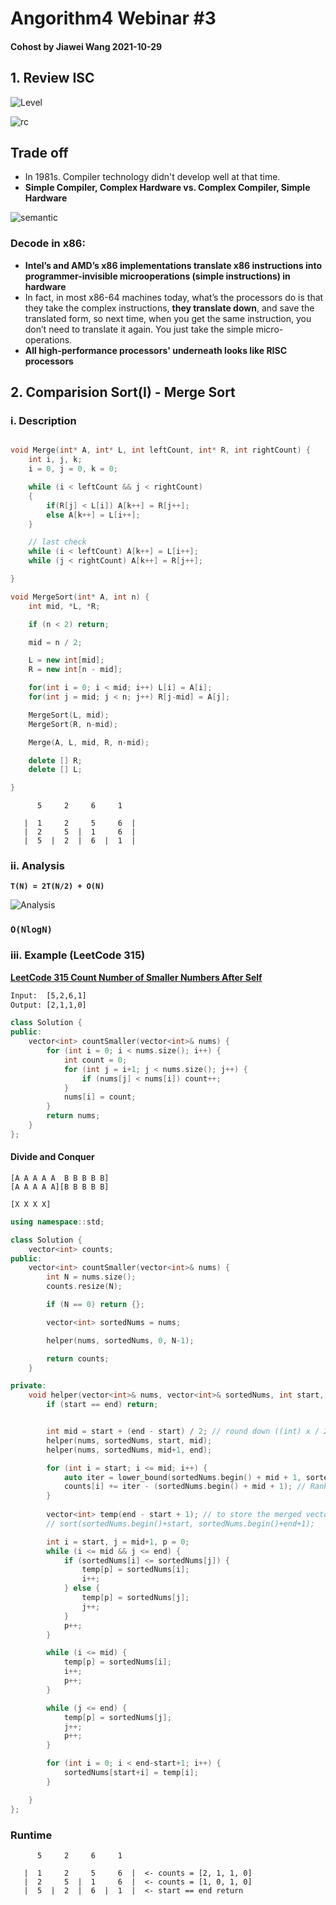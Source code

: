 # Angorithm4 Webinar #3

#### Cohost by Jiawei Wang 2021-10-29

## 1. Review ISC

![Level](Sources/Level.png)

![rc](Sources/rc.png)

## Trade off
* In 1981s. Compiler technology didn't develop well at that time.
* **Simple Compiler, Complex Hardware vs. Complex Compiler, Simple Hardware**

![semantic](Sources/semantic.png)
### Decode in x86:
* **Intel’s and AMD’s x86 implementations translate x86 instructions into programmer-invisible microoperations (simple instructions) in hardware**
* In fact, in most x86-64 machines today, what’s the processors do is that they take the complex instructions, **they translate down**, and save the translated form, so next time, when you get the same instruction, you don’t need to translate it again. You just take the simple micro-operations.
* **All high-performance processors' underneath looks like RISC processors**


## 2. Comparision Sort(I) - Merge Sort

### i. Description
```cpp

void Merge(int* A, int* L, int leftCount, int* R, int rightCount) {
    int i, j, k;
    i = 0, j = 0, k = 0;

    while (i < leftCount && j < rightCount)
    {
        if(R[j] < L[i]) A[k++] = R[j++];
        else A[k++] = L[i++];
    }

    // last check
    while (i < leftCount) A[k++] = L[i++];
    while (j < rightCount) A[k++] = R[j++];

}

void MergeSort(int* A, int n) {
    int mid, *L, *R;

    if (n < 2) return;

    mid = n / 2;

    L = new int[mid];
    R = new int[n - mid];

    for(int i = 0; i < mid; i++) L[i] = A[i];
    for(int j = mid; j < n; j++) R[j-mid] = A[j];

    MergeSort(L, mid);
    MergeSort(R, n-mid);

    Merge(A, L, mid, R, n-mid);

    delete [] R;
    delete [] L;

}

```

```
      5     2     6     1

   |  1     2     5     6  |     
   |  2     5  |  1     6  |
   |  5  |  2  |  6  |  1  |

```

### ii. Analysis
**`T(N) = 2T(N/2) + O(N)`**

![Analysis](Sources/Analysis.png)

### **`O(NlogN)`** 

### iii. Example (LeetCode 315)

**[LeetCode 315 Count Number of Smaller Numbers After Self](https://leetcode.com/problems/count-of-smaller-numbers-after-self/)**

```txt
Input:  [5,2,6,1]
Output: [2,1,1,0]
```

```cpp
class Solution {
public:
    vector<int> countSmaller(vector<int>& nums) {
        for (int i = 0; i < nums.size(); i++) {
            int count = 0;
            for (int j = i+1; j < nums.size(); j++) {
                if (nums[j] < nums[i]) count++;
            }
            nums[i] = count;
        }
        return nums;
    }
};

```
#### Divide and Conquer
```
[A A A A A  B B B B B]
[A A A A A][B B B B B]
```


```
[X X X X]
```

 
```cpp
using namespace::std;

class Solution {
    vector<int> counts;
public:
    vector<int> countSmaller(vector<int>& nums) {
        int N = nums.size();
        counts.resize(N);

        if (N == 0) return {};

        vector<int> sortedNums = nums;

        helper(nums, sortedNums, 0, N-1);

        return counts;
    }

private: 
    void helper(vector<int>& nums, vector<int>& sortedNums, int start, int end) {
        if (start == end) return;


        int mid = start + (end - start) / 2; // round down ((int) x / 2 <= (float) x / 2)
        helper(nums, sortedNums, start, mid);
        helper(nums, sortedNums, mid+1, end);

        for (int i = start; i <= mid; i++) {
            auto iter = lower_bound(sortedNums.begin() + mid + 1, sortedNums.begin() + end + 1, nums[i]); // [mid+1, end+1)
            counts[i] += iter - (sortedNums.begin() + mid + 1); // Ranking in [mid+1, end]
        }
        
        vector<int> temp(end - start + 1); // to store the merged vector from start to end
        // sort(sortedNums.begin()+start, sortedNums.begin()+end+1);

        int i = start, j = mid+1, p = 0;
        while (i <= mid && j <= end) {
            if (sortedNums[i] <= sortedNums[j]) {
                temp[p] = sortedNums[i];
                i++;
            } else {
                temp[p] = sortedNums[j];
                j++;
            }
            p++;
        }

        while (i <= mid) {
            temp[p] = sortedNums[i];
            i++;
            p++;
        }

        while (j <= end) {
            temp[p] = sortedNums[j];
            j++;
            p++;
        }

        for (int i = 0; i < end-start+1; i++) {
            sortedNums[start+i] = temp[i];
        }

    }
};
```

### Runtime

```
      5     2     6     1

   |  1     2     5     6  |  <- counts = [2, 1, 1, 0]
   |  2     5  |  1     6  |  <- counts = [1, 0, 1, 0]
   |  5  |  2  |  6  |  1  |  <- start == end return

```
